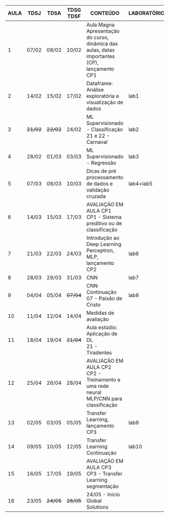 | AULA | TDSJ  | TDSA  | TDSG<br>TDSF | CONTEÚDO                                                                                        | LABORATÓRIO | OBSERVAÇÃO            |
| ---- | ----- | ----- | ------------ | ----------------------------------------------------------------------------------------------- | ----------- | --------------------- |
| 1    | 07/02 | 08/02 | 10/02        | Aula Magna<br>Apresentação do curso, dinâmica das aulas, datas importantes (CP), lançamento CP1 |             | Dinâmica offline      |
| 2    | 14/02 | 15/02 | 17/02        | Dataframe: Análise exploratória e visualização de dados                                         | lab1        |                       |
| 3    | <s>21/02</s> | <s>22/02</s> | 24/02        | ML Supervisionado - Classificação<br>21 e 22 - Carnaval                                         | lab2        |                       |
| 4    | 28/02 | 01/03 | 03/03        | ML Supervisionado - Regressão                                                                   | lab3        |                       |
| 5    | 07/03 | 08/03 | 10/03        | Dicas de pré processamento de dados e validação cruzada                                         | lab4+lab5   |                       |
| 6    | 14/03 | 15/03 | 17/03        | AVALIAÇÃO EM AULA CP1<br>CP1 - Sistema preditivo ou de classificação                            |             | AVALIAÇÃO EM AULA CP1 |
| 7    | 21/03 | 22/03 | 24/03        | Introdução ao Deep Learning<br>Perceptron, MLP, lançamento CP2                                  | lab6        |                       |
| 8    | 28/03 | 29/03 | 31/03        | CNN                                                                                             | lab7        |                       |
| 9    | 04/04 | 05/04 | <s>07/04</s>        | CNN Continuação<br>07 - Paixão de Cristo                                                        | lab8        |                       |
| 10   | 11/04 | 12/04 | 14/04        | Medidas de avaliação                                                                            |             |                       |
| 11   | 18/04 | 19/04 | <s>21/04</s>        | Aula estúdio: Aplicação de DL<br>21 - Tiradentes                                                |             |                       |
| 12   | 25/04 | 26/04 | 28/04        | AVALIAÇÃO EM AULA CP2<br>CP2 - Treinamento e uma rede neural MLP/CNN para classificação         |             | AVALIAÇÃO EM AULA CP2 |
| 13   | 02/05 | 03/05 | 05/05        | Transfer Learning, lançamento CP3                                                               | lab9        |                       |
| 14   | 09/05 | 10/05 | 12/05        | Transfer Learning Continuação                                                                   | lab10       |                       |
| 15   | 16/05 | 17/05 | 19/05        | AVALIAÇÃO EM AULA CP3<br>CP3 - Transfer Learning segmentação                                    |             | AVALIAÇÃO EM AULA CP3 |
| 16   | 23/05 | <s>24/05</s> | <s>26/05</s>        | 24/05 - Inicio Global Solutions                                                                 |             |